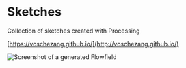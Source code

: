 # Sketches

Collection of sketches created with Processing

[https://voschezang.github.io/](http://voschezang.github.io/)

<img src="docs/img/flowfield_bw_90.jpg" alt="Screenshot of a generated Flowfield">
